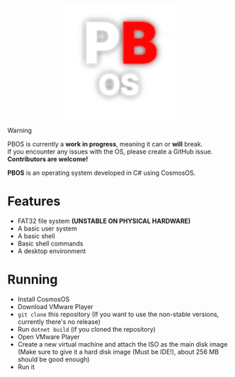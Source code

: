 <div align="center">
    <img src="Images/PBOS_Logo.png">
</div>

> [!warning]
> PBOS is currently a **work in progress**, meaning it can or **will** break.<br>If you encounter any issues with the OS, please create a GitHub issue.<br>**Contributors are welcome!**

**PBOS** is an operating system developed in C# using CosmosOS.

# Features
- FAT32 file system **(UNSTABLE ON PHYSICAL HARDWARE)**
- A basic user system
- A basic shell
- Basic shell commands
- A desktop environment

# Running
- Install CosmosOS
- Download VMware Player
- `git clone` this repository (If you want to use the non-stable versions, currently there's no release)
- Run `dotnet build` (if you cloned the repository)
- Open VMware Player
- Create a new virtual machine and attach the ISO as the main disk image (Make sure to give it a hard disk image (Must be IDE!), about 256 MB should be good enough)
- Run it